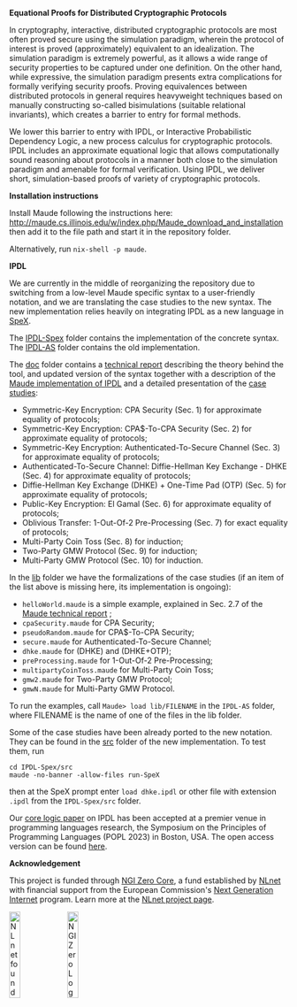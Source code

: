**Equational Proofs for Distributed Cryptographic Protocols**

In cryptography, interactive, distributed cryptographic protocols are most often proved secure using the simulation paradigm, wherein the protocol of interest is proved (approximately) equivalent to an idealization. The simulation paradigm is extremely powerful, as it allows a wide range of security properties to be captured under one definition. On the other hand, while expressive, the simulation paradigm presents extra complications for formally verifying security proofs. Proving equivalences between distributed protocols in general requires heavyweight techniques based on manually constructing so-called bisimulations (suitable relational invariants), which creates a barrier to entry for formal methods. 

We lower this barrier to entry with IPDL, or Interactive Probabilistic Dependency Logic, a new process calculus for cryptographic protocols. IPDL includes an approximate equational logic that allows computationally sound reasoning about protocols in a manner both close to the simulation paradigm and amenable for formal verification. Using IPDL, we deliver short, simulation-based proofs of variety of cryptographic protocols. 

**Installation instructions**

Install Maude following the instructions here:
http://maude.cs.illinois.edu/w/index.php/Maude_download_and_installation
then add it to the file path and start it in the repository folder. 

Alternatively, run `nix-shell -p maude`.

**IPDL**

We are currently in the middle of reorganizing the repository due to switching 
from a low-level Maude specific syntax to a user-friendly notation, and we are
translating the case studies to the new syntax. The new implementation
relies heavily on integrating IPDL as a new language in [SpeX](https://gitlab.com/ittutu/spex).

The [IPDL-Spex](https://github.com/kristinas/IPDL-Maude/tree/main/IPDL-Spex "IPDL-Spex") folder
contains the implementation of the concrete syntax. The [IPDL-AS](https://github.com/kristinas/IPDL-Maude/tree/main/IPDL-AS "IPDL-AS") folder contains the old implementation.

The [doc](https://github.com/kristinas/IPDL-Maude/tree/main/IPDL-AS/doc) folder contains a [technical report](https://github.com/kristinas/IPDL-Maude/blob/main/IPDL-AS/doc/POPL2023.pdf) describing the theory behind the tool,
and updated version of the syntax together with a description of the [Maude implementation of IPDL](https://github.com/kristinas/IPDL-Maude/blob/main/doc/IPDL-AS/tech_report.pdf) and a detailed presentation of the [case studies](https://github.com/kristinas/IPDL-Maude/blob/main/doc/IPDL-AS/case_studies.pdf):
- Symmetric-Key Encryption: CPA Security (Sec. 1) for approximate equality of protocols;
- Symmetric-Key Encryption: CPA$-To-CPA Security (Sec. 2) for approximate equality of protocols;
- Symmetric-Key Encryption: Authenticated-To-Secure Channel (Sec. 3) for approximate equality of protocols;
- Authenticated-To-Secure Channel: Diffie-Hellman Key Exchange - DHKE (Sec. 4) for approximate equality of protocols;
- Diffie-Hellman Key Exchange (DHKE) + One-Time Pad (OTP) (Sec. 5) for approximate equality 
of protocols;
- Public-Key Encryption: El Gamal (Sec. 6) for approximate equality 
of protocols;
- Oblivious Transfer: 1-Out-Of-2 Pre-Processing (Sec. 7) for exact equality of protocols;
- Multi-Party Coin Toss (Sec. 8) for induction;
- Two-Party GMW Protocol (Sec. 9) for induction;
- Multi-Party GMW Protocol (Sec. 10) for induction.

In the [lib](https://github.com/kristinas/IPDL-Maude/tree/main/IPDL-AS/lib "lib") folder  we have the formalizations of the case studies (if an item of the list above is missing here, its implementation is ongoing):
- `helloWorld.maude` is a simple example, explained in Sec. 2.7 of the
[Maude technical report](https://github.com/kristinas/IPDL-Maude/blob/main/doc/IPDL-AS/tech_report.pdf) ;
- `cpaSecurity.maude` for CPA Security;
- `pseudoRandom.maude` for CPA$-To-CPA Security;
- `secure.maude` for Authenticated-To-Secure Channel;
- `dhke.maude` for (DHKE) and (DHKE+OTP);
- `preProcessing.maude` for 1-Out-Of-2 Pre-Processing;
- `multipartyCoinToss.maude` for Multi-Party Coin Toss;
- `gmw2.maude` for Two-Party GMW Protocol;
- `gmwN.maude` for Multi-Party GMW Protocol.

To run the examples, call
`Maude> load lib/FILENAME`
in the `IPDL-AS` folder, where FILENAME is the name of one of the files in the lib folder.


Some of the case studies have been already ported to the new notation.
They can be found in the [src](https://github.com/kristinas/IPDL-Maude/tree/main/IPDL-Spex/src "IPDL-Spex") folder of the new implementation.
To test them, run
```
cd IPDL-Spex/src
maude -no-banner -allow-files run-SpeX
```
then at the SpeX prompt enter
`load dhke.ipdl`
or other file with extension `.ipdl` from the `IPDL-Spex/src` folder.

Our [core logic paper](https://dl.acm.org/doi/10.1145/3571223) on IPDL has been accepted at a premier venue in programming languages research, the Symposium on the Principles of Programming Languages (POPL 2023) in Boston, USA. The open access version can be found [here](https://hal.inria.fr/hal-03917005/file/main.pdf).

**Acknowledgement**

This project is funded through [NGI Zero Core](https://nlnet.nl/core), a fund established by [NLnet](https://nlnet.nl) with financial support from the European Commission's [Next Generation Internet](https://ngi.eu) program. Learn more at the [NLnet project page](https://nlnet.nl/project/IPDL-II).

[<img src="https://nlnet.nl/logo/banner.png" alt="NLnet foundation logo" width="20%" />](https://nlnet.nl)
[<img src="https://nlnet.nl/image/logos/NGI0_tag.svg" alt="NGI Zero Logo" width="20%" />](https://nlnet.nl/core)




